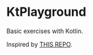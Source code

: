 # KtPlayground

Basic exercises with Kotlin.

Inspired by [THIS REPO](https://github.com/CaMnter/BasicExercises/).
